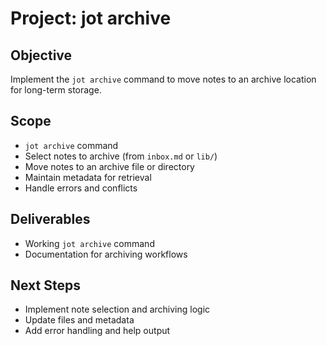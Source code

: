# Project: jot archive

## Objective
Implement the `jot archive` command to move notes to an archive location for long-term storage.

## Scope
- `jot archive` command
- Select notes to archive (from `inbox.md` or `lib/`)
- Move notes to an archive file or directory
- Maintain metadata for retrieval
- Handle errors and conflicts

## Deliverables
- Working `jot archive` command
- Documentation for archiving workflows

## Next Steps
- Implement note selection and archiving logic
- Update files and metadata
- Add error handling and help output
